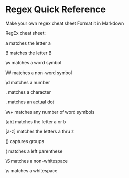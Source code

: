 Regex Quick Reference
=====================

Make your own regex cheat sheet
Format it in Markdown


RegEx cheat sheet:


a     matches the letter a

B     matches the letter B

\w    matches a word symbol

\W    matches a non-word symbol

\d    matches a number

.     matches a character

\.    matches an actual dot

\w+   matches any number of word symbols

[ab]  matches the letter a or b

[a-z] matches the letters a thru z

()    captures groups

\(    matches a left parenthese

\S	  matches a non-whitespace

\s	  matches a whitespace



